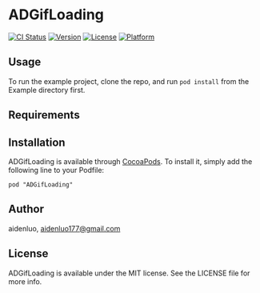 # ADGifLoading

[![CI Status](http://img.shields.io/travis/aidenluo/ADGifLoading.svg?style=flat)](https://travis-ci.org/aidenluo/ADGifLoading)
[![Version](https://img.shields.io/cocoapods/v/ADGifLoading.svg?style=flat)](http://cocoadocs.org/docsets/ADGifLoading)
[![License](https://img.shields.io/cocoapods/l/ADGifLoading.svg?style=flat)](http://cocoadocs.org/docsets/ADGifLoading)
[![Platform](https://img.shields.io/cocoapods/p/ADGifLoading.svg?style=flat)](http://cocoadocs.org/docsets/ADGifLoading)

## Usage

To run the example project, clone the repo, and run `pod install` from the Example directory first.

## Requirements

## Installation

ADGifLoading is available through [CocoaPods](http://cocoapods.org). To install
it, simply add the following line to your Podfile:

    pod "ADGifLoading"

## Author

aidenluo, aidenluo177@gmail.com

## License

ADGifLoading is available under the MIT license. See the LICENSE file for more info.

